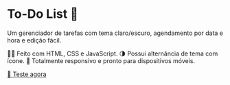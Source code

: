 # To-Do List 📝
Um gerenciador de tarefas com tema claro/escuro, agendamento por data e hora e edição fácil.

👨‍💻 Feito com HTML, CSS e JavaScript.
🌗 Possui alternância de tema com ícone.
📱 Totalmente responsivo e pronto para dispositivos móveis.

[🔗 Teste agora]()

